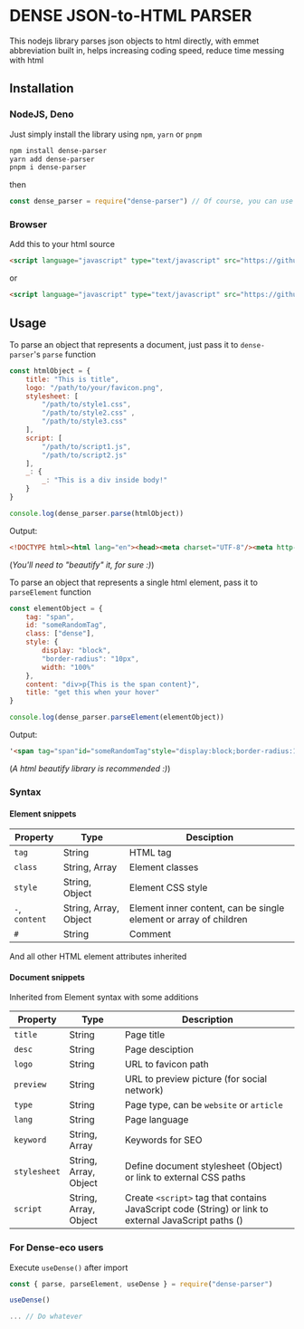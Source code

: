 # DENSE JSON-to-HTML PARSER

This nodejs library parses json objects to html directly, with emmet abbreviation built in, helps increasing coding speed, reduce time messing with html

## Installation

### NodeJS, Deno

Just simply install the library using `npm`, `yarn` or `pnpm`

```sh
npm install dense-parser
yarn add dense-parser
pnpm i dense-parser
```

then

```js
const dense_parser = require("dense-parser") // Of course, you can use methods directly for short
```

### Browser

Add this to your html source

```html
<script language="javascript" type="text/javascript" src="https://github.com/shadichy/dense-parser/raw/master/dist/parser.umd.js"></script>
```

or

```html
<script language="javascript" type="text/javascript" src="https://github.com/shadichy/dense-parser/raw/master/dist/parser.iife.js"></script>
```

## Usage

To parse an object that represents a document, just pass it to `dense-parser`'s `parse` function

```js
const htmlObject = {
    title: "This is title",
    logo: "/path/to/your/favicon.png",
    stylesheet: [
        "/path/to/style1.css", 
        "/path/to/style2.css" , 
        "/path/to/style3.css"
    ],
    script: [
        "/path/to/script1.js", 
        "/path/to/script2.js"
    ],
    _: {
        _: "This is a div inside body!"
    }
}

console.log(dense_parser.parse(htmlObject)) 
```

Output:

```html
<!DOCTYPE html><html lang="en"><head><meta charset="UTF-8"/><meta http-equiv="X-UA-Compatible"content="IE=edge"/><meta name="viewport"content="width=device-width,initial-scale=1.0"/><title>This is title</title><link rel="shortcut icon"href="/path/to/your/favicon.png"type="image/png"/><meta property="og:title"content="This is title"/><meta property="og:type"content="website"/><link rel="stylesheet"href="/path/to/style1.css"><link rel="stylesheet"href="/path/to/style2.css"><link rel="stylesheet"href="/path/to/style3.css"><script language="javascript"type="text/javascript"src="/path/to/script1.js"></script><script language="javascript"type="text/javascript"src="/path/to/script2.js"></script></head><body><div>This is a div inside body!</div></body></html>
```

(_You'll need to "beautify" it, for sure :)_)

To parse an object that represents a single html element, pass it to `parseElement` function

```js
const elementObject = {
    tag: "span",
    id: "someRandomTag",
    class: ["dense"],
    style: {
        display: "block",
        "border-radius": "10px",
        width: "100%"
    },
    content: "div>p{This is the span content}",
    title: "get this when your hover"
}

console.log(dense_parser.parseElement(elementObject))
```

Output:

```html
'<span tag="span"id="someRandomTag"style="display:block;border-radius:10px;width:100%"title="get this when your hover"class="dense"><div><p>This is the span content</p></div></span>'
```

(_A html beautify library is recommended :)_)

### Syntax

#### Element snippets

| Property          | Type                  | Desciption
| ------------- | ------------- | ----------------------------------------------------------------- |
| `tag`             | String                | HTML tag
| `class`           | String, Array         | Element classes
| `style`           | String, Object        | Element CSS style
| `-`, `content`    | String, Array, Object | Element inner content, can be single element or array of children
| `#`               | String                | Comment

And all other HTML element attributes inherited

#### Document snippets

Inherited from Element syntax with some additions

| Property          | Type                  | Description
| ------------- | ------------- | ----------------------------------------------------------------- |
| `title`           | String                | Page title
| `desc`            | String                | Page desciption
| `logo`            | String                | URL to favicon path
| `preview`         | String                | URL to preview picture (for social network)
| `type`            | String                | Page type, can be `website` or `article`
| `lang`            | String                | Page language
| `keyword`         | String, Array         | Keywords for SEO
| `stylesheet`      | String, Array, Object | Define document stylesheet (Object) or link to external CSS paths
| `script`          | String, Array, Object | Create `<script>` tag that contains JavaScript code (String) or link to external JavaScript paths ()

### For Dense-eco users

Execute `useDense()` after import

```js
const { parse, parseElement, useDense } = require("dense-parser")

useDense()

... // Do whatever
```
